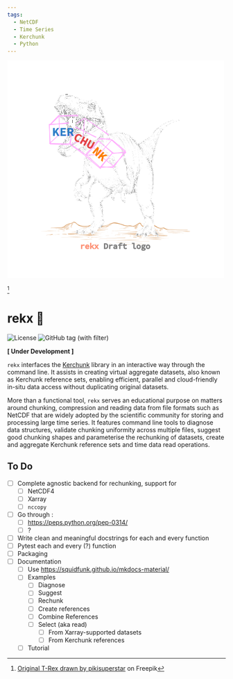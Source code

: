 ```yaml
---
tags:
  - NetCDF
  - Time Series
  - Kerchunk
  - Python
---
```


![rekx](images/rekx_document_72dpi.png)

[^*]

[^*]: <a href="https://www.freepik.com/free-vector/hand-drawn-dinosaur-outline-illustration_58593460.htm#query=trex&position=47&from_view=search&track=sph&uuid=27caf12e-35ea-47ad-a113-2d4f5981f58f">Original T-Rex drawn by pikisuperstar</a> on Freepik

# rekx 🦖

![License](https://img.shields.io/badge/License-EUPL--1.2-blue.svg)
![GitHub tag (with filter)](https://img.shields.io/github/v/tag/NikosAlexandris/rekx)

**[ Under Development ]**

`rekx` interfaces the [Kerchunk](https://fsspec.github.io/kerchunk/) library
in an interactive way through the command line.
It assists in creating virtual aggregate datasets,
also known as Kerchunk reference sets,
enabling efficient, parallel and cloud-friendly in-situ data access
without duplicating original datasets.

More than a functional tool,
`rekx` serves an educational purpose on matters around
chunking, compression and reading data from file formats such as NetCDF
that are widely adopted by the scientific community
for storing and processing large time series.
It features command line tools
to diagnose data structures,
validate chunking uniformity across multiple files,
suggest good chunking shapes and parameterise the rechunking of datasets,
create and aggregate Kerchunk reference sets
and time data read operations.

## To Do

- [ ] Complete agnostic backend for rechunking, support for 
    - [ ] NetCDF4
    - [ ] Xarray
    - [ ] `nccopy`
- [ ] Go through :
    - [ ] https://peps.python.org/pep-0314/
    - [ ] ?
- [ ] Write clean and meaningful docstrings for each and every function
- [ ] Pytest each and every (?) function
- [ ] Packaging
- [ ] Documentation
    - [ ] Use https://squidfunk.github.io/mkdocs-material/
    - [ ] Examples
        - [ ] Diagnose
        - [ ] Suggest
        - [ ] Rechunk
        - [ ] Create references
        - [ ] Combine References
        - [ ] Select (aka read)
            - [ ] From Xarray-supported datasets
            - [ ] From Kerchunk references
    - [ ] Tutorial
